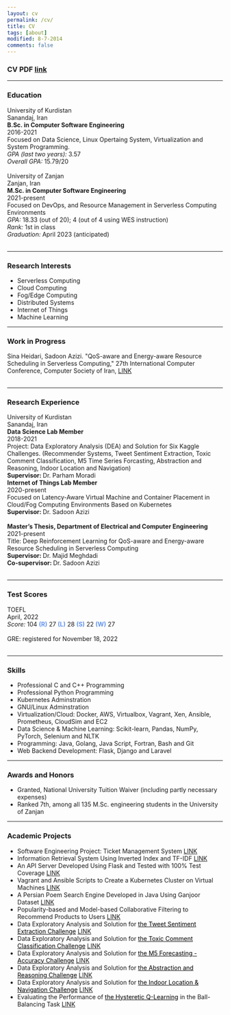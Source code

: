 ```yaml
---
layout: cv
permalink: /cv/
title: CV
tags: [about]
modified: 8-7-2014
comments: false
---
```



### CV PDF [link](../cv.pdf)
<!-- ### @<a href="https://scholar.google.com/citations?user=EoZJQVYAAAAJ&hl=en" target="_blank">Google Scholar Profile [link]</a> ### -->
---

### Education
<!--undergraduate-->
<div class="float-parent-element">
  <div class="float-child-element">
    <div class="first-layer-left">University of Kurdistan</div>
  </div>
  <div class="float-child-element">
    <div class="first-layer-right">Sanandaj, Iran</div>
  </div>
</div>
<div class="float-parent-element">
  <div class="float-child-element">
    <div class="first-layer-left"><b>B.Sc. in Computer Software Engineering</b></div>
  </div>
  <div class="float-child-element">
    <div class="first-layer-right">2016-2021</div>
  </div>
  <div class="float-child-element-full">
	<div class= "full-width">Focused on Data Science, Linux Opertaing System, Virtualization and System Programming.</div>
	<div class= "full-width"><i>GPA (last two years): </i>3.57</div>
	<div class= "full-width"><i>Overall GPA: </i>15.79/20</div>
	<div class= "full-width"><br></div>
  </div>
</div>
<!--M.Sc.-->
<div class="float-parent-element">
  <div class="float-child-element">
    <div class="first-layer-left">University of Zanjan</div>
  </div>
  <div class="float-child-element">
    <div class="first-layer-right">Zanjan, Iran</div>
  </div>
</div>
<div class="float-parent-element">
  <div class="float-child-element">
    <div class="first-layer-left"><b>M.Sc. in Computer Software Engineering</b></div>
  </div>
  <div class="float-child-element">
    <div class="first-layer-right">2021-present</div>
  </div>
  <div class="float-child-element-full">
	<div class= "full-width">Focused on DevOps, and Resource Management in Serverless Computing Environments</div>
	<div class= "full-width"><i>GPA: </i>18.33 (out of 20); 4 (out of 4 using WES instruction)</div>
	<div class= "full-width"><i>Rank: </i>1st in class</div>
	<div class= "full-width"><i>Graduation: </i>April 2023 (anticipated)</div>
	<div class= "full-width"><br></div>
  </div>
  
</div>
<hr style="width:100%;text-align:left;margin-left:0">

### Research Interests
- Serverless Computing
- Cloud Computing
- Fog/Edge Computing
- Distributed Systems
- Internet of Things
- Machine Learning

---

### Work in Progress
<div class="float-parent-element">
  <div class="float-child-element-full">
	<div class= "full-width">Sina Heidari, Sadoon Azizi. "QoS-aware and Energy-aware Resource Scheduling
	in Serverless Computing," 27th International Computer Conference, Computer Society of Iran,
	 <a href="http://csi.org.ir/csicc2022/en/">LINK</a></div>
	<div class= "full-width"><br></div>
  </div>
</div>

<hr style="width:100%;text-align:left;margin-left:0;">

### Research Experience

<div class="float-parent-element">
  <div class="float-child-element">
    <div class="first-layer-left">University of Kurdistan</div>
  </div>
  <div class="float-child-element">
    <div class="first-layer-right">Sanandaj, Iran</div>
  </div>
</div>
<div class="float-parent-element">
  <div class="float-child-element">
    <div class="first-layer-left"><b>Data Science Lab Member</b></div>
  </div>
  <div class="float-child-element">
    <div class="first-layer-right">2018-2021</div>
  </div>
  <div class="float-child-element-full">
	<div class= "full-width">Project: Data Exploratory Analysis (DEA) and Solution for Six Kaggle Challenges.
(Recommender Systems, Tweet Sentiment Extraction, Toxic Comment Classification,
M5 Time Series Forcasting, Abstraction and Reasoning, Indoor Location and Navigation)</div>
	<div class= "full-width"><b>Supervisor: </b>Dr. Parham Moradi</div>
	
  </div>

<div class="float-child-element">
	<div class="first-layer-left"><b>Internet of Things Lab Member</b></div>
</div>
<div class="float-child-element">
    <div class="first-layer-right">2020-present</div>
</div>
<div class="float-child-element-full">
	<div class= "full-width">Focused on Latency-Aware Virtual Machine and Container Placement in Cloud/Fog  Computing Environments
Based on Kubernetes
	</div>
	<div class= "full-width"><b>Supervisor: </b>Dr. Sadoon Azizi</div>
	<div class= "full-width"><br></div>
</div>
</div>

<div class="float-parent-element">
  <div class="float-child-element">
    <div class="first-layer-left"><b>Master’s Thesis, Department of Electrical and Computer Engineering</b></div>
  </div>
  <div class="float-child-element">
    <div class="first-layer-right">2021-present</div>
  </div>
  
  <div class="float-child-element-full">
	<div class= "full-width">Title: Deep Reinforcement Learning for QoS-aware and Energy-aware Resource Scheduling in Serverless Computing
	</div>
	<div class= "full-width"><b>Supervisor: </b>Dr. Majid Meghdadi</div>
	<div class= "full-width"><b>Co-supervisor: </b>Dr. Sadoon Azizi</div>
	<div class= "full-width"><br></div>
  </div>
</div>

<hr style="width:100%;text-align:left;margin-left:0;">

### Test Scores
<div class="float-parent-element">
  <div class="float-child-element">
    <div class="first-layer-left">TOEFL</div>
  </div>
  <div class="float-child-element">
    <div class="first-layer-right">April, 2022</div>
  </div>
</div>
<div class="float-parent-element">
  <div class="float-child-element-full">
    <div class="not-full"><i>Score: </i>104 <b style="color: #6495ED">(R)</b> 27 <b style="color: #6495ED">(L)</b> 28 <b style="color: #6495ED">(S)</b> 22 <b style="color: #6495ED">(W)</b> 27</div>
	<div class= "full-width"><br></div>
  </div>
</div>

<div class="float-parent-element">
  <div class="float-child-element">
    <div class="first-layer-left">GRE: registered for November 18, 2022</div>
	<div class= "full-width"><br></div>
  </div>
  <div class="float-child-element">
    <div class="first-layer-right"></div>
	
  </div>
</div>

<hr style="width:100%;text-align:left;margin-left:0;">

### Skills
- Professional C and C++ Programming
- Professional Python Programming
- Kubernetes Adminstration
- GNU/Linux Adminstration
- Virtualization/Cloud: Docker, AWS, Virtualbox, Vagrant, Xen, Ansible, Prometheus, CloudSim and EC2
- Data Science & Machine Learning: Scikit-learn, Pandas, NumPy, PyTorch, Selenium and NLTK
- Programming: Java, Golang, Java Script, Fortran, Bash and Git
- Web Backend Development: Flask, Django and Laravel

<hr style="width:100%;text-align:left;margin-left:0;">

### Awards and Honors
- Granted, National University Tuition Waiver (including partly necessary expenses)
- Ranked 7th, among all 135 M.Sc. engineering students in the University of Zanjan

<hr style="width:100%;text-align:left;margin-left:0;">

### Academic Projects

- Software Engineering Project: Ticket Management System <a href="https://github.com/S1naHeidari/ticket-management-system">LINK</a>
- Information Retrieval System Using Inverted Index and TF-IDF <a href="https://github.com/S1naHeidari/nlp_invertedIndex_tfidf">LINK</a>
- An API Server Developed Using Flask and Tested with 100% Test Coverage <a href="https://github.com/S1naHeidari/Flask_API_Server">LINK</a>
- Vagrant and Ansible Scripts to Create a Kubernetes Cluster on Virtual Machines <a href="https://github.com/S1naHeidari/Kubernetes_Vagrant_Ansible">LINK</a>
- A Persian Poem Search Engine Developed in Java Using Ganjoor Dataset <a href="https://github.com/S1naHeidari/Ganjoor_Search_Engine">LINK</a>
- Popularity-based and Model-based Collaborative Filtering to Recommend Products to Users <a href="https://github.com/S1naHeidari/Recommender_Systems">LINK</a>
- Data Exploratory Analysis and Solution for <a style="color: black" href="https://www.kaggle.com/c/tweet-sentiment-extraction/overview">the Tweet Sentiment Extraction Challenge</a> <a href="https://github.com/S1naHeidari/tweet_sentiment_extraction">LINK</a>
- Data Exploratory Analysis and Solution for <a style="color: black" href="https://www.kaggle.com/c/jigsaw-toxic-comment-classification-challenge/overview">the Toxic Comment Classification Challenge</a> <a href="https://github.com/S1naHeidari/toxic_comment_classification">LINK</a>
- Data Exploratory Analysis and Solution for <a style="color: black" href="https://www.kaggle.com/c/m5-forecasting-accuracy">the M5 Forecasting - Accuracy Challenge</a> <a href="https://github.com/S1naHeidari/M5-Forcasting">LINK</a>
- Data Exploratory Analysis and Solution for <a style="color: black" href="https://www.kaggle.com/c/abstraction-and-reasoning-challenge/overview">the Abstraction and Reasoning Challenge</a> <a href="https://github.com/S1naHeidari/abstraction_and_reasoning">LINK</a>
- Data Exploratory Analysis and Solution for <a style="color: black" href="https://www.kaggle.com/c/abstraction-and-reasoning-challenge/overview">the Indoor Location & Navigation Challenge</a> <a href="https://github.com/S1naHeidari/Indoor_location_navigation">LINK</a>
- Evaluating the Performance of <a style="color: black" href="https://ieeexplore.ieee.org/document/4399095">the Hysteretic Q-Learning</a> in the Ball-Balancing Task <a href="https://github.com/S1naHeidari/hysteretic_Qlearning" >LINK</a>


